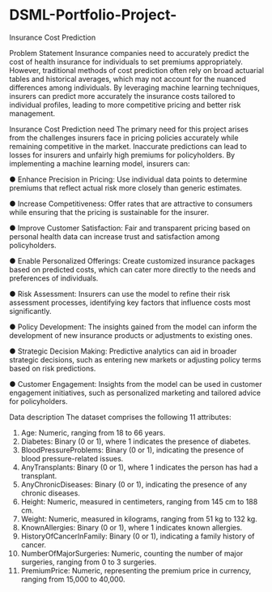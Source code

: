 # DSML-Portfolio-Project-
Insurance Cost Prediction

Problem Statement
Insurance companies need to accurately predict the cost of health insurance for individuals to
set premiums appropriately. However, traditional methods of cost prediction often rely on broad
actuarial tables and historical averages, which may not account for the nuanced differences
among individuals. By leveraging machine learning techniques, insurers can predict more
accurately the insurance costs tailored to individual profiles, leading to more competitive pricing
and better risk management.

Insurance Cost Prediction need
The primary need for this project arises from the challenges insurers face in pricing policies
accurately while remaining competitive in the market. Inaccurate predictions can lead to losses
for insurers and unfairly high premiums for policyholders. By implementing a machine learning
model, insurers can:

  ● Enhance Precision in Pricing: Use individual data points to determine premiums that
  reflect actual risk more closely than generic estimates.
  
  ● Increase Competitiveness: Offer rates that are attractive to consumers while ensuring
  that the pricing is sustainable for the insurer.
  
  ● Improve Customer Satisfaction: Fair and transparent pricing based on personal health
  data can increase trust and satisfaction among policyholders.
  
  ● Enable Personalized Offerings: Create customized insurance packages based on
  predicted costs, which can cater more directly to the needs and preferences of
  individuals.
  
  ● Risk Assessment: Insurers can use the model to refine their risk assessment processes,
  identifying key factors that influence costs most significantly.
  
  ● Policy Development: The insights gained from the model can inform the development of
  new insurance products or adjustments to existing ones.
  
  ● Strategic Decision Making: Predictive analytics can aid in broader strategic decisions,
  such as entering new markets or adjusting policy terms based on risk predictions.
  
  ● Customer Engagement: Insights from the model can be used in customer engagement
  initiatives, such as personalized marketing and tailored advice for policyholders.

Data description
The dataset comprises the following 11 attributes:
  1. Age: Numeric, ranging from 18 to 66 years.
  2. Diabetes: Binary (0 or 1), where 1 indicates the presence of diabetes.
  3. BloodPressureProblems: Binary (0 or 1), indicating the presence of blood
  pressure-related issues.
  4. AnyTransplants: Binary (0 or 1), where 1 indicates the person has had a transplant.
  5. AnyChronicDiseases: Binary (0 or 1), indicating the presence of any chronic diseases.
  6. Height: Numeric, measured in centimeters, ranging from 145 cm to 188 cm.
  7. Weight: Numeric, measured in kilograms, ranging from 51 kg to 132 kg.
  8. KnownAllergies: Binary (0 or 1), where 1 indicates known allergies.
  9. HistoryOfCancerInFamily: Binary (0 or 1), indicating a family history of cancer.
  10. NumberOfMajorSurgeries: Numeric, counting the number of major surgeries, ranging
  from 0 to 3 surgeries.
  11. PremiumPrice: Numeric, representing the premium price in currency, ranging from
  15,000 to 40,000.
  

